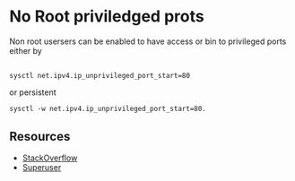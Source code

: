# No Root priviledged prots
Non root usersers can be enabled to have access or bin to privileged ports either by

##
```shell
sysctl net.ipv4.ip_unprivileged_port_start=80
```
or persistent
```shell
sysctl -w net.ipv4.ip_unprivileged_port_start=80.
```


## Resources
* [StackOverflow](https://stackoverflow.com/questions/413807/is-there-a-way-for-non-root-processes-to-bind-to-privileged-ports-on-linux)
* [Superuser](https://superuser.com/questions/710253/allow-non-root-process-to-bind-to-port-80-and-443)
